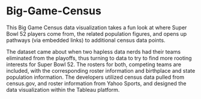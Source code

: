 # Big-Game-Census
This Big Game Census data visualization takes a fun look at where Super Bowl 52
players come from, the related population figures, and opens up pathways (via
embedded links) to additional census data points.

The dataset came about when two hapless data nerds had their teams eliminated from
the playoffs, thus turning to data to try to find more rooting interests for Super Bowl 52.
The rosters for both, competing teams are included, with the corresponding roster
information and birthplace and state population information. The developers utilized
census data pulled from census.gov, and roster information from Yahoo Sports, and
designed the data visualization within the Tableau platform.
